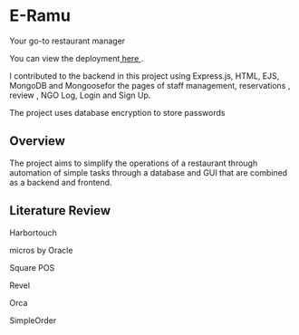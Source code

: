 # E-Ramu
<p>Your go-to restaurant manager </p>
<p> You can view the deployment<a href="https://guarded-cove-00964.herokuapp.com/"> here </a>.</p>
<p>I contributed to the backend in this project using Express.js, HTML, EJS, MongoDB and Mongoosefor the pages of staff management, reservations , review , NGO Log, Login and Sign Up.</p>
<p>The project uses database encryption to store passwords</p>

<h2>Overview</h2>
<p>The project aims to simplify the operations of a restaurant through automation of simple tasks through a database and GUI that are combined as a backend and frontend.</p>

<h2>Literature Review</h2>
<p>Harbortouch</p>
<p>micros by Oracle</p>
<p>Square POS</p>
<p>Revel</p>
<p>Orca</p>
<p>SimpleOrder </p>










